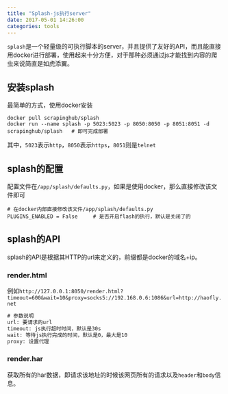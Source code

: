 ```yaml
---
title: "Splash-js执行server"
date: 2017-05-01 14:26:00
categories: tools
---
```

`splash`是一个轻量级的可执行脚本的server，并且提供了友好的API，而且能直接用docker进行部署，使用起来十分方便，对于那种必须通过js才能找到内容的爬虫来说简直是如虎添翼。

## 安装splash

最简单的方式，使用docker安装

```shell
docker pull scrapinghub/splash
docker run --name splash -p 5023:5023 -p 8050:8050 -p 8051:8051 -d scrapinghub/splash	# 即可完成部署
```

其中，`5023`表示`http`，`8050`表示`https`，`8051`则是`telnet` 

## splash的配置

配置文件在`/app/splash/defaults.py`，如果是使用docker，那么直接修改该文件即可

```shell
# 在docker内部直接修改该文件/app/splash/defaults.py
PLUGINS_ENABLED = False		# 是否开启flash的执行，默认是关闭了的
```

## splash的API

splash的API是根据其HTTP的url来定义的，前缀都是docker的域名+ip。

### render.html

例如`http://127.0.0.1:8050/render.html?timeout=600&wait=10&proxy=socks5://192.168.0.6:1086&url=http://haofly.net`

```tex
# 参数说明
url: 要请求的url
timeout: js执行超时时间，默认是30s
wait: 等待js执行完成的时间，默认是0，最大是10
proxy: 设置代理
```

### render.har

获取所有的har数据，即请求该地址的时候该网页所有的请求以及`header`和`body`信息。